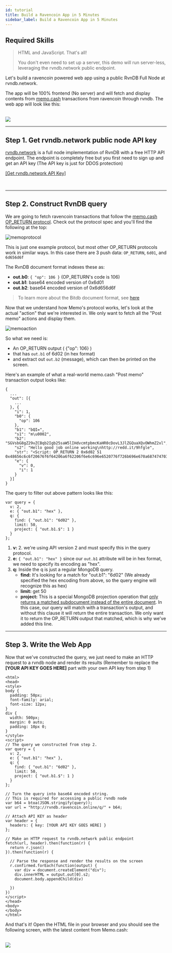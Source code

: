 ```yaml
---
id: tutorial
title: Build a Ravencoin App in 5 Minutes
sidebar_label: Build a Ravencoin App in 5 Minutes
---
```


## Required Skills

> HTML and JavaScript. That's all!
>
> You don't even need to set up a server, this demo will run server-less, leveraging the rvndb.network public endpoint.

Let's build a ravencoin powered web app using a public RvnDB Full Node at rvndb.network. 

The app will be 100% frontend (No server) and will fetch and display contents from [memo.cash](https://memo.cash) transactions from ravencoin through rvndb. The web app will look like this:

<br>

<img src='assets/app.png' class='frame'>

<br>

---


## Step 1. Get rvndb.network public node API key

[rvndb.network](http://rvndb.ravencoin.online) is a full node implementation of RvnDB with a free HTTP API endpoint. The endpoint is completely free but you first need to sign up and get an API key (The API key is just for DDOS protection)

[[Get rvndb.network API Key]](http://rvndb.ravencoin.online/v2/dashboard)

<br>

---

## Step 2. Construct RvnDB query

We are going to fetch ravencoin transactions that follow the [memo.cash OP_RETURN protocol](https://memo.cash/protocol). Check out the protocol spec and you'll find the following at the top:

![memoprotocol](assets/memoprotocol.png)

This is just one example protocol, but most other OP_RETURN protocols work in similar ways. In this case there are 3 push data: `OP_RETURN`, `6d01`, and `6d656d6f`

The RvnDB document format indexes these as:

- **out.b0**: `{ "op": 106 }` (OP_RETURN's code is 106)
- **out.b1**: base64 encoded version of 0x6d01
- **out.b2**: base64 encoded version of 0x6d656d6f

> To learn more about the Bitdb document format, see [here](indexer#2-rvndb-document-format)

Now that we understand how Memo's protocol works, let's look at the actual "action" that we're interested in. We only want to fetch all the "Post memo" actions and display them.

![memoaction](assets/memopost.png)

So what we need is:

- An OP_RETURN output ( {"op": 106} )
- that has `out.b1` of 6d02 (in hex format)
- and extract out `out.b2` (message), which can then be printed on the screen.

Here's an example of what a real-world memo.cash "Post memo" transaction output looks like:

```
{
  ...
  "out": [{
    ...
  }, {
    "i": 1,
    "b0": {
      "op": 106
    },
    "b1": "bQI=",
    "s1": "m\u0002",
    "b2": "SGVsbG8gZ29vZCBqb2Igb25saW5lIHdvcmtpbmcKaHR0cDovL3JlZGQuaXQvOWhmZ2xl",
    "s2": "Hello good job online working\nhttp://redd.it/9hfgle",
    "str": "<Script: OP_RETURN 2 0x6d02 51 0x48656c6c6f20676f6f64206a6f62206f6e6c696e6520776f726b696e670a687474703a2f2f726564642e69742f396866676c65>",
    "e": {
      "v": 0,
      "i": 1
    }
  }]
}
```

The query to filter out above pattern looks like this:


```
var query = {
  v: 2,
  e: { "out.b1": "hex" },
  q: {
    find: { "out.b1": "6d02" },
    limit: 50,
    project: { "out.b1.$": 1 }
  }
};
```

1. **v:** 2. we're using API version 2 and must specify this in the query protocol.
2. **e:** `{ "out.b1": "hex" }` since our `out.b1` attribute will be in hex format, we need to specify its encoding as "hex".
3. **q:** Inside the q is just a regular MongoDB query.
    - **find:** It's looking for a match for "out.b1": "6d02" (We already specified the hex encoding from above, so the query engine will recognize this as hex)
    - **limit:** get 50
    - **project:** This is a special MongoDB projection operation that [only returns a matched subdocument instead of the entire document](query#4-only-return-the-matched-part). In this case, our query will match with a transaction's output, and without this clause it will return the entire transaction. We only want it to return the OP_RETURN output that matched, which is why we've added this line.

---

## Step 3. Write the Web App

Now that we've constructed the query, we just need to make an HTTP request to a rvndb node and render its results (Remember to replace the **[YOUR API KEY GOES HERE]** part with your own API key from step 1)

```
<html>
<head>
<style>
body {
  padding: 50px;
  font-family: arial;
  font-size: 12px;
}
div {
  width: 500px;
  margin: 0 auto;
  padding: 10px 0;
}
</style>
<script>
// The query we constructed from step 2.
var query = {
  v: 2,
  e: { "out.b1": "hex" },
  q: {
    find: { "out.b1": "6d02" },
    limit: 50,
    project: { "out.b1.$": 1 }
  }
};
​
// Turn the query into base64 encoded string.
// This is required for accessing a public rvndb node
var b64 = btoa(JSON.stringify(query));
var url = "http://rvndb.ravencoin.online/q/" + b64;
​
// Attach API KEY as header
var header = {
  headers: { key: [YOUR API KEY GOES HERE] }
};
​
// Make an HTTP request to rvndb.network public endpoint
fetch(url, header).then(function(r) {
  return r.json()
}).then(function(r) {
​
  // Parse the response and render the results on the screen
  r.confirmed.forEach(function(output) {
    var div = document.createElement("div");
    div.innerHTML = output.out[0].s2;
    document.body.appendChild(div)
​
  })
})
</script>
</head>
<body>
</body>
</html>
```

And that's it! Open the HTML file in your browser and you should see the following screen, with the latest content from Memo.cash:

<br>

<img src='assets/app.png' class='frame'>

